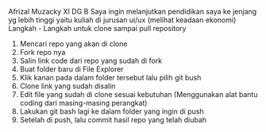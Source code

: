 Afrizal Muzacky
XI DG B
Saya ingin melanjutkan pendidikan saya ke jenjang yg lebih tinggi yaitu kuliah di jurusan ui/ux (melihat keadaan ekonomi)
Langkah - Langkah untuk clone sampai pull repository
1. Mencari repo yang akan di clone
2. Fork repo nya
3. Salin link code dari repo yang sudah di fork
4. Buat folder baru di File Explorer
5. Klik kanan pada dalam folder tersebut lalu pilih git bush
6. Clone link yang sudah disalin
7. Edit file yang sudah di clone sesuai kebutuhan (Menggunakan alat bantu coding dari masing-masing perangkat)
8. Lakukan git bash lagi ke dalam folder yang ingin di push
9. Setelah di push, lalu commit hasil repo yang telah diubah